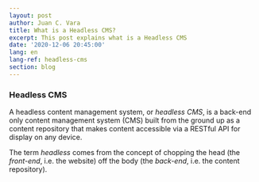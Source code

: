 ```yaml
---
layout: post
author: Juan C. Vara
title: What is a Headless CMS?
excerpt: This post explains what is a Headless CMS
date: '2020-12-06 20:45:00'
lang: en
lang-ref: headless-cms
section: blog
---
```

### Headless CMS

A headless content management system, or *headless CMS*, is a back-end only content management system (CMS) built from the ground up as a content repository that makes content accessible via a RESTful API for display on any device.

The term *headless* comes from the concept of chopping the head (the *front-end*, i.e. the website) off the body (the *back-end*, i.e. the content repository). 
